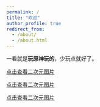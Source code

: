 ```yaml
---
permalink: /
title: "欢迎"
author_profile: true
redirect_from: 
  - /about/
  - /about.html
---
```


一看就是**玩原神玩的**，少玩点就好了。



[点击查看二次元图片](https://s21.ax1x.com/2024/12/09/pAHmnC8.png)

[点击查看二次元图片](https://s21.ax1x.com/2024/12/09/pAHmu8S.png)

[点击查看二次元图片](https://gimg2.baidu.com/image_search/src=http%3A%2F%2Fsafe-img.xhscdn.com%2Fbw1%2F8503b5e9-653c-42e8-b232-297bf8d99e10%3FimageView2%2F2%2Fw%2F1080%2Fformat%2Fjpg&refer=http%3A%2F%2Fsafe-img.xhscdn.com&app=2002&size=f9999,10000&q=a80&n=0&g=0n&fmt=auto?sec=1736348599&t=b5657d86c0c72f9075fddbd642ea991d)
